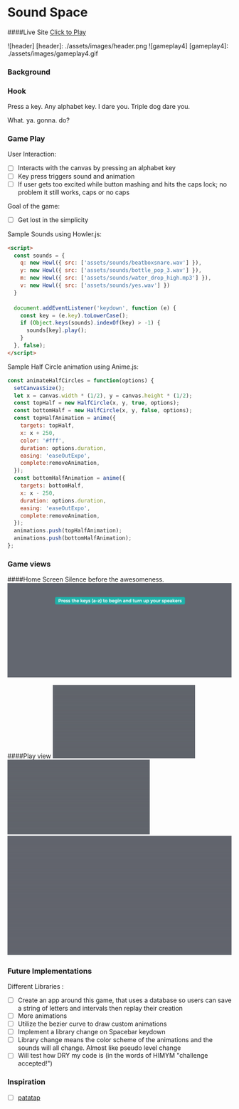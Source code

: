 # Sound Space
####Live Site
[Click to Play](https://iamsammak.github.io/soundspace/)

![header]
[header]: ./assets/images/header.png
![gameplay4]
[gameplay4]: ./assets/images/gameplay4.gif


### Background

<!-- A visual exploration of the human perception to sounds and moving objects
https://www.sitepoint.com/animating-the-dom-with-anime-js/ -->

### Hook

Press a key. Any alphabet key. I dare you. Triple dog dare you.

What. ya. gonna. do?

### Game Play

User Interaction:

- [ ] Interacts with the canvas by pressing an alphabet key
- [ ] Key press triggers sound and animation
- [ ] If user gets too excited while button mashing and hits the caps lock; no problem it still works, caps or no caps

Goal of the game:

- [ ] Get lost in the simplicity

Sample Sounds using Howler.js:

```html
<script>
  const sounds = {
    q: new Howl({ src: ['assets/sounds/beatboxsnare.wav'] }),
    y: new Howl({ src: ['assets/sounds/bottle_pop_3.wav'] }),
    m: new Howl({ src: ['assets/sounds/water_drop_high.mp3'] }),
    v: new Howl({ src: ['assets/sounds/yes.wav'] })
  }

  document.addEventListener('keydown', function (e) {
    const key = (e.key).toLowerCase();
    if (Object.keys(sounds).indexOf(key) > -1) {
      sounds[key].play();
    }
  }, false);
</script>
```

Sample Half Circle animation using Anime.js:

```js
const animateHalfCircles = function(options) {
  setCanvasSize();
  let x = canvas.width * (1/2), y = canvas.height * (1/2);
  const topHalf = new HalfCircle(x, y, true, options);
  const bottomHalf = new HalfCircle(x, y, false, options);
  const topHalfAnimation = anime({
    targets: topHalf,
    x: x + 250,
    color: '#fff',
    duration: options.duration,
    easing: 'easeOutExpo',
    complete:removeAnimation,
  });
  const bottomHalfAnimation = anime({
    targets: bottomHalf,
    x: x - 250,
    duration: options.duration,
    easing: 'easeOutExpo',
    complete:removeAnimation,
  });
  animations.push(topHalfAnimation);
  animations.push(bottomHalfAnimation);
};
```

### Game views

####Home Screen
Silence before the awesomeness.
![homepage]

####Play view
![gameplay]
![gameplay2]
![gameplay3]

[homepage]: ./assets/images/homepage.png
[gameplay]: ./assets/images/gameplay1.gif
[gameplay2]: ./assets/images/gameplay2.gif
[gameplay3]: ./assets/images/gameplay3.gif

### Future Implementations

Different Libraries :

- [ ] Create an app around this game, that uses a database so users can save a string of letters and intervals then replay their creation
- [ ] More animations
- [ ] Utilize the bezier curve to draw custom animations
- [ ] Implement a library change on Spacebar keydown
- [ ] Library change means the color scheme of the animations and the sounds will all change. Almost like pseudo level change
- [ ] Will test how DRY my code is (in the words of HIMYM "challenge accepted!")

### Inspiration
- [ ] [patatap](http://www.patatap.com/)
